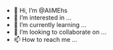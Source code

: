 - 👋 Hi, I’m @AliMEhs
- 👀 I’m interested in ...
- 🌱 I’m currently learning ...
- 💞️ I’m looking to collaborate on ...
- 📫 How to reach me ...

<!---
AliMEhs/AliMEhs is a ✨ special ✨ repository because its `README.md` (this file) appears on your GitHub profile.
You can click the Preview link to take a look at your changes.
--->
